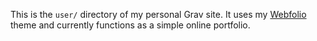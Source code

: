 This is the `user/` directory of my personal Grav site. It uses my [Webfolio](https://gitlab.com/jasonccox/grav-theme-webfolio) theme and currently functions as a simple online portfolio.